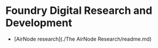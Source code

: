 # Foundry Digital Research and Development


- [AirNode research](./The AirNode Research/readme.md)

